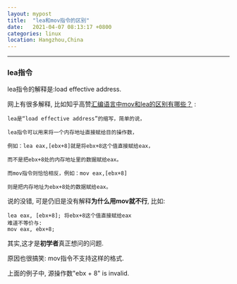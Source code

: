 ```yaml
---
layout: mypost
title:  "lea和mov指令的区别"
date:   2021-04-07 08:13:17 +0800
categories: linux
location: Hangzhou,China 
---
```

---

### lea指令

lea指令的解释是:load effective address.

网上有很多解释, 比如知乎高赞[汇编语言中mov和lea的区别有哪些？](https://www.zhihu.com/question/40720890/answer/110774673) :

```shell
lea是“load effective address”的缩写，简单的说，

lea指令可以用来将一个内存地址直接赋给目的操作数，

例如：lea eax,[ebx+8]就是将ebx+8这个值直接赋给eax，

而不是把ebx+8处的内存地址里的数据赋给eax。

而mov指令则恰恰相反，例如：mov eax,[ebx+8]

则是把内存地址为ebx+8处的数据赋给eax。

```

说的没错, 可是仍旧是没有解释**为什么用mov就不行**, 比如:

```shell
lea eax, [ebx+8]; 将ebx+8这个值直接赋给eax
难道不等价与:
mov eax, ebx+8; 
```

其实,这才是**初学者**真正想问的问题. 

原因也很搞笑: mov指令不支持这样的格式.

上面的例子中, 源操作数"ebx + 8" is invalid.
